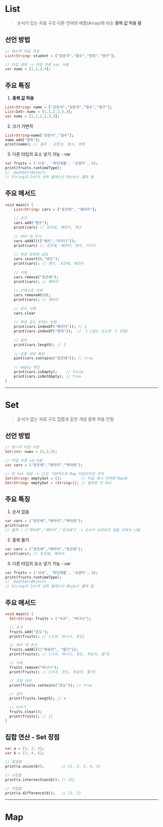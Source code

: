 # List

>순서가 있는 자료 구조
  다른 언어의 배열(Array)와 비슷
  **중복 값 허용 됨**

## 선언 방법
```dart
// 명시적 타입 지정
List<String> student = ["강준석","철수","영희","맹구"];

// 타입 생략 -> 타입 추론 var 사용
var nums = [1,2,3,4];
```

## 주요 특징

1. **중복 값 허용**
```dart
List<String> name = ["강준석","강준석","철수","맹구"];
List<Int> nums = [1,1,2,2,3,3];
var nums = [1,1,2,2,3,3];
```

2. 크기 가변적
```dart
List<String>name["강준석","철수"];
name.add["영희"];
print(name); // 결과 : 강준석, 철수, 영희
```

3. 다른 타입의 요소 넣기 가능 - var
```dart
var fruits = {'사과', '파인애플', '오렌지', 8};
print(fruits.runtimeType);
// _HashSet<Object>
// String과 Int의 상위 클래스인 Object 출력 됨
```
## 주요 메서드

```dart
void main() {
	List<String> cars = ["포르쉐", "페라리"];
	
	// 추가
	cars.add("벤츠");
	print(cars) // 포르쉐, 페라리, 벤츠
	
	// 여러 개 추가
	cars.addAll(["벤츠","아우디"]);
	print(cars) // 포르쉐, 페라리, 벤츠, 아우디
	
	// 특정 위치에 삽입
	cars.insert(0,"벤츠");
	print(cars); // 벤츠, 포르쉐, 페라리
	
	// 삭제
	cars.remove("포르쉐");
	print(cars); // 페라리
	
	// 인덱스로 삭제
	cars.removeAt(0);
	print(cars); // 페라리
	
	// 모두 삭제
	cars.clear
	
	// 특정 요소 인덱스 반환
	print(cars.indexOf("페라리")); // 1
	print(cars.indexOf("현대"));  // -1 (없는 요소면 -1 반환)
	
	// 길이
	print(cars.length); // 2
	
	// 포함 여부 확인
	pint(cars.contains("포르쉐")); // true
	
	// empty 확인
	print(cars.isEmpty);    // false
	print(cars.isNotEmpty); // true
}
```


---


# Set

> 순서가 없는 자료 구조
> 집합과 같은 개념
> 중복 허용 안됨

## 선언 방법

```dart
// 명ㅅ적 타입 지정
Set<int> nums = {1,2,3};

// 타입 추론 var사용
var cars = {"포르쉐","페라리","멕라렌"};

// 빈 Set 생성 -> {}은 기본적으로 Map 타입이므로 주의
Set<String> emptySet = {};         // 타입 명시 안하면 Map됨
Set<String> emptySet = <String>{}; // 올바른 빈 Set
```

## 주요 특징

1. 순서 없음
```dart
var cars = {"포르쉐","페라리","멕라렌"};
print(cars)
// 출력 : {"멕라렌","페라리","포르쉐"} -> 순서가 보장되지 않음 섞에서 나옴
```

2. 중복 불가
```dart
var cars = {"포르쉐","페라리","포르쉐"};
print(cars); // 포르쉐, 페라리
```

3. 다른 타입의 요소 넣기 가능 - var
```dart
var fruits = {'사과', '파인애플', '오렌지', 8};
print(fruits.runtimeType);
// _HashSet<Object>
// String과 Int의 상위 클래스인 Object 출력 됨

```
## 주요 메서드

```dart
void main() {
  Set<String> fruits = {"사과", "바나나"};

  // 추가
  fruits.add("포도");
  print(fruits); // {사과, 바나나, 포도}

  // 여러 개 추가
  fruits.addAll({"복숭아", "딸기"});
  print(fruits); // {사과, 바나나, 포도, 복숭아, 딸기}

  // 삭제
  fruits.remove("바나나");
  print(fruits); // {사과, 포도, 복숭아, 딸기}

  // 포함 여부
  print(fruits.contains("포도")); // true

  // 길이
  print(fruits.length); // 4

  // 비우기
  fruits.clear();
  print(fruits); // {}
}
```

## 집합 연산 - Set 장점

```dart
var a = {1, 2, 3};
var b = {3, 4, 5};

// 합집합
print(a.union(b));        // {1, 2, 3, 4, 5}

// 교집합
print(a.intersection(b)); // {3}

// 차집합
print(a.difference(b));   // {1, 2}

```

---

# Map

